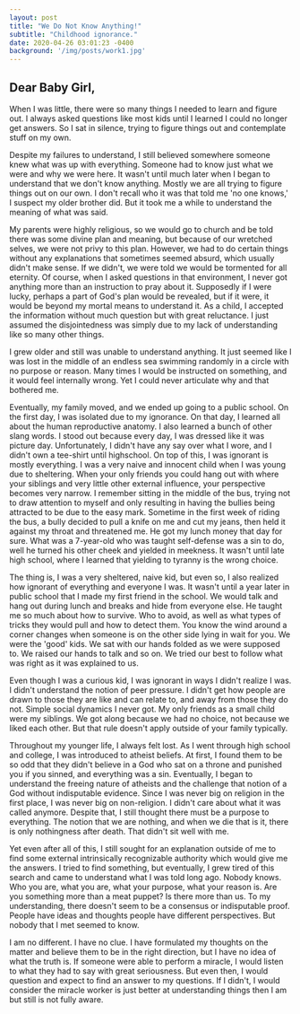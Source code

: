 ```yaml
---
layout: post
title: "We Do Not Know Anything!"
subtitle: "Childhood ignorance."
date: 2020-04-26 03:01:23 -0400
background: '/img/posts/work1.jpg'
---
```

## Dear Baby Girl,

<p>When I was little, there were so many things I needed to learn and figure out. I always asked questions like most kids until I learned I could no longer get answers. So I sat in silence, trying to figure things out and contemplate stuff on my own.</p>

<p>Despite my failures to understand, I still believed somewhere someone knew what was up with everything. Someone had to know just what we were and why we were here. It wasn't until much later when I began to understand that we don't know anything. Mostly we are all trying to figure things out on our own. I don't recall who it was that told me 'no one knows,' I suspect my older brother did. But it took me a while to understand the meaning of what was said.</p>

<p>My parents were highly religious, so we would go to church and be told there was some divine plan and meaning, but because of our wretched selves, we were not privy to this plan.  However, we had to do certain things without any explanations that sometimes seemed absurd, which usually didn't make sense.  If we didn't, we were told we would be tormented for all eternity. Of course, when I asked questions in that environment, I never got anything more than an instruction to pray about it. Supposedly if I were lucky, perhaps a part of God's plan would be revealed, but if it were, it would be beyond my mortal means to understand it. As a child, I accepted the information without much question but with great reluctance.  I just assumed the disjointedness was simply due to my lack of understanding like so many other things.</p>


<p>I grew older and still was unable to understand anything. It just seemed like I was lost in the middle of an endless sea swimming randomly in a circle with no purpose or reason. Many times I would be instructed on something, and it would feel internally wrong. Yet I could never articulate why and that bothered me.</p>

<p>Eventually, my family moved, and we ended up going to a public school. On the first day, I was isolated due to my ignorance. On that day, I learned all about the human reproductive anatomy. I also learned a bunch of other slang words. I stood out because every day, I was dressed like it was picture day.  Unfortunately, I didn't have any say over what I wore, and I didn't own a tee-shirt until highschool. On top of this, I was ignorant is mostly everything.  I was a very naive and innocent child when I was young due to sheltering.  When your only friends you could hang out with where your siblings and very little other external influence, your perspective becomes very narrow. I remember sitting in the middle of the bus, trying not to draw attention to myself and only resulting in having the bullies being attracted to be due to the easy mark. Sometime in the first week of riding the bus, a bully decided to pull a knife on me and cut my jeans, then held it against my throat and threatened me. He got my lunch money that day for sure. What was a 7-year-old who was taught self-defense was a sin to do, well he turned his other cheek and yielded in meekness. It wasn't until late high school, where I learned that yielding to tyranny is the wrong choice.</p>

<p>The thing is, I was a very sheltered, naive kid, but even so, I also realized how ignorant of everything and everyone I was. It wasn't until a year later in public school that I made my first friend in the school. We would talk and hang out during lunch and breaks and hide from everyone else. He taught me so much about how to survive. Who to avoid, as well as what types of tricks they would pull and how to detect them. You know the wind around a corner changes when someone is on the other side lying in wait for you. We were the 'good' kids. We sat with our hands folded as we were supposed to. We raised our hands to talk and so on. We tried our best to follow what was right as it was explained to us.</p>

<p>Even though I was a curious kid, I was ignorant in ways I didn't realize I was. I didn't understand the notion of peer pressure. I didn't get how people are drawn to those they are like and can relate to, and away from those they do not. Simple social dynamics I never got. My only friends as a small child were my siblings. We got along because we had no choice, not because we liked each other. But that rule doesn't apply outside of your family typically.</p>

<p>Throughout my younger life, I always felt lost. As I went through high school and college, I was introduced to atheist beliefs. At first, I found them to be so odd that they didn't believe in a God who sat on a throne and punished you if you sinned, and everything was a sin. Eventually, I began to understand the freeing nature of atheists and the challenge that notion of a God without indisputable evidence. Since I was never big on religion in the first place, I was never big on non-religion. I didn't care about what it was called anymore. Despite that, I still thought there must be a purpose to everything. The notion that we are nothing, and when we die that is it, there is only nothingness after death. That didn't sit well with me.</p>

<p>Yet even after all of this, I still sought for an explanation outside of me to find some external intrinsically recognizable authority which would give me the answers. I tried to find something, but eventually, I grew tired of this search and came to understand what I was told long ago. Nobody knows. Who you are, what you are, what your purpose, what your reason is. Are you something more than a meat puppet? Is there more than us. To my understanding, there doesn't seem to be a consensus or indisputable proof. People have ideas and thoughts people have different perspectives. But nobody that I met seemed to know.</p>

<p>I am no different. I have no clue. I have formulated my thoughts on the matter and believe them to be in the right direction, but I have no idea of what the truth is. If someone were able to perform a miracle, I would listen to what they had to say with great seriousness. But even then, I would question and expect to find an answer to my questions. If I didn't, I would consider the miracle worker is just better at understanding things then I am but still is not fully aware.</p>

